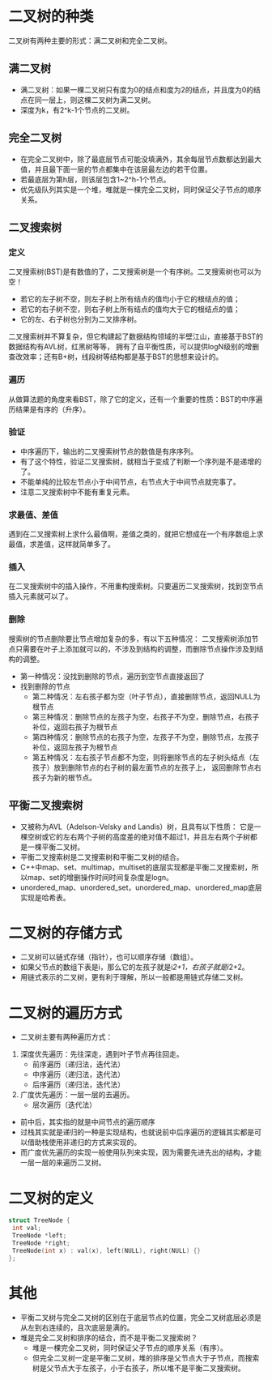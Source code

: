 # ⼆叉树的种类 
⼆叉树有两种主要的形式：满⼆叉树和完全⼆叉树。
## 满⼆叉树
- 满⼆叉树：如果⼀棵⼆叉树只有度为0的结点和度为2的结点，并且度为0的结点在同⼀层上，则这棵⼆叉树为满⼆叉树。
- 深度为k，有2^k-1个节点的⼆叉树。
## 完全⼆叉树
- 在完全⼆叉树中，除了最底层节点可能没填满外，其余每层节点数都达到最⼤值，并且最下⾯⼀层的节点都集中在该层最左边的若⼲位置。
- 若最底层为第h层，则该层包含1~2^h-1个节点。
- 优先级队列其实是⼀个堆，堆就是⼀棵完全⼆叉树，同时保证⽗⼦节点的顺序关系。
## ⼆叉搜索树
### 定义
⼆叉搜索树(BST)是有数值的了，⼆叉搜索树是⼀个有序树。⼆叉搜索树也可以为空！
- 若它的左⼦树不空，则左⼦树上所有结点的值均⼩于它的根结点的值；
- 若它的右⼦树不空，则右⼦树上所有结点的值均⼤于它的根结点的值；
- 它的左、右⼦树也分别为⼆叉排序树。
  
二叉搜索树并不算复杂，但它构建起了数据结构领域的半壁江山，直接基于BST的数据结构有AVL树，红黑树等等，
拥有了自平衡性质，可以提供logN级别的增删查改效率；还有B+树，线段树等结构都是基于BST的思想来设计的。
### 遍历
从做算法题的角度来看BST，除了它的定义，还有一个重要的性质：BST的中序遍历结果是有序的（升序）。
### 验证
- 中序遍历下，输出的⼆叉搜索树节点的数值是有序序列。
- 有了这个特性，验证⼆叉搜索树，就相当于变成了判断⼀个序列是不是递增的了。
- 不能单纯的⽐较左节点⼩于中间节点，右节点⼤于中间节点就完事了。
- 注意⼆叉搜索树中不能有重复元素。
### 求最值、差值
遇到在⼆叉搜索树上求什么最值啊，差值之类的，就把它想成在⼀个有序数组上求最值，求差值，这样就简单多了。
### 插入
在⼆叉搜索树中的插⼊操作，不⽤重构搜索树。只要遍历⼆叉搜索树，找到空节点插⼊元素就可以了。
### 删除
搜索树的节点删除要⽐节点增加复杂的多，有以下五种情况：
⼆叉搜索树添加节点只需要在叶⼦上添加就可以的，不涉及到结构的调整，⽽删除节点操作涉及到结构的调整。
- 第⼀种情况：没找到删除的节点，遍历到空节点直接返回了
- 找到删除的节点
  - 第⼆种情况：左右孩⼦都为空（叶⼦节点），直接删除节点，返回NULL为根节点
  - 第三种情况：删除节点的左孩⼦为空，右孩⼦不为空，删除节点，右孩⼦补位，返回右孩⼦为根节点
  - 第四种情况：删除节点的右孩⼦为空，左孩⼦不为空，删除节点，左孩⼦补位，返回左孩⼦为根节点
  - 第五种情况：左右孩⼦节点都不为空，则将删除节点的左⼦树头结点（左孩⼦）放到删除节点的右⼦树的最左⾯节点的左孩⼦上，
    返回删除节点右孩⼦为新的根节点。
## 平衡⼆叉搜索树
- ⼜被称为AVL（Adelson-Velsky and Landis）树，且具有以下性质：
  它是⼀棵空树或它的左右两个⼦树的⾼度差的绝对值不超过1，并且左右两个⼦树都是⼀棵平衡⼆叉树。
- 平衡二叉搜索树是二叉搜索树和平衡二叉树的结合。
- C++中map、set、multimap，multiset的底层实现都是平衡⼆叉搜索树，所以map、set的增删操作时间时间复杂度是logn。
- unordered_map、unordered_set，unordered_map、unordered_map底层实现是哈希表。


# ⼆叉树的存储⽅式
- ⼆叉树可以链式存储（指针），也可以顺序存储（数组）。
- 如果⽗节点的数组下表是i，那么它的左孩⼦就是i*2+1，右孩⼦就是i*2+2。
- ⽤链式表示的⼆叉树，更有利于理解，所以⼀般都是⽤链式存储⼆叉树。

# ⼆叉树的遍历⽅式
- ⼆叉树主要有两种遍历⽅式：
1. 深度优先遍历：先往深⾛，遇到叶⼦节点再往回⾛。
   - 前序遍历（递归法，迭代法）
   - 中序遍历（递归法，迭代法）
   - 后序遍历（递归法，迭代法）
2. ⼴度优先遍历：⼀层⼀层的去遍历。
   - 层次遍历（迭代法）

- 前中后，其实指的就是中间节点的遍历顺序
- 过栈其实就是递归的⼀种是实现结构，也就说前中后序遍历的逻辑其实都是可以借助栈使⽤⾮递归的⽅式来实现的。
- ⽽⼴度优先遍历的实现⼀般使⽤队列来实现，因为需要先进先出的结构，才能⼀层⼀层的来遍历⼆叉树。

# ⼆叉树的定义
```c++
struct TreeNode {
 int val;
 TreeNode *left;
 TreeNode *right;
 TreeNode(int x) : val(x), left(NULL), right(NULL) {}
};
```

# 其他
- 平衡⼆叉树与完全⼆叉树的区别在于底层节点的位置，完全⼆叉树底层必须是从左到右连续的，且次底层是满的。
- 堆是完全⼆叉树和排序的结合，⽽不是平衡⼆叉搜索树？
  - 堆是⼀棵完全⼆叉树，同时保证⽗⼦节点的顺序关系（有序）。 
  - 但完全⼆叉树⼀定是平衡⼆叉树，堆的排序是⽗节点⼤于⼦节点，⽽搜索树是⽗节点⼤于左孩⼦，⼩于右孩⼦，所以堆不是平衡⼆叉搜索树。